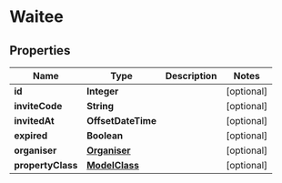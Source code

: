 

# Waitee


## Properties

| Name | Type | Description | Notes |
|------------ | ------------- | ------------- | -------------|
|**id** | **Integer** |  |  [optional] |
|**inviteCode** | **String** |  |  [optional] |
|**invitedAt** | **OffsetDateTime** |  |  [optional] |
|**expired** | **Boolean** |  |  [optional] |
|**organiser** | [**Organiser**](Organiser.md) |  |  [optional] |
|**propertyClass** | [**ModelClass**](ModelClass.md) |  |  [optional] |



